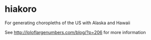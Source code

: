 hiakoro
=======

For generating choropleths of the US with Alaska and Hawaii

See http://loloflargenumbers.com/blog/?p=206 for more information
